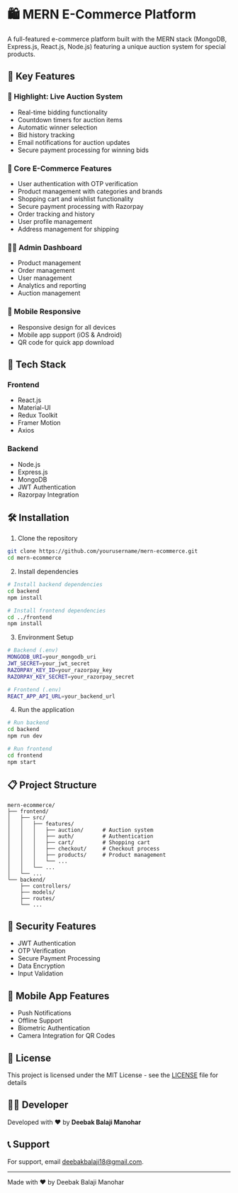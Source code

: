 # 🛍️ MERN E-Commerce Platform

A full-featured e-commerce platform built with the MERN stack (MongoDB, Express.js, React.js, Node.js) featuring a unique auction system for special products.

## 🌟 Key Features

### 🎯 Highlight: Live Auction System
- Real-time bidding functionality
- Countdown timers for auction items
- Automatic winner selection
- Bid history tracking
- Email notifications for auction updates
- Secure payment processing for winning bids

### 🛒 Core E-Commerce Features
- User authentication with OTP verification
- Product management with categories and brands
- Shopping cart and wishlist functionality
- Secure payment processing with Razorpay
- Order tracking and history
- User profile management
- Address management for shipping

### 👨‍💼 Admin Dashboard
- Product management
- Order management
- User management
- Analytics and reporting
- Auction management

### 📱 Mobile Responsive
- Responsive design for all devices
- Mobile app support (iOS & Android)
- QR code for quick app download

## 🚀 Tech Stack

### Frontend
- React.js
- Material-UI
- Redux Toolkit
- Framer Motion
- Axios

### Backend
- Node.js
- Express.js
- MongoDB
- JWT Authentication
- Razorpay Integration

## 🛠️ Installation

1. Clone the repository
```bash
git clone https://github.com/yourusername/mern-ecommerce.git
cd mern-ecommerce
```

2. Install dependencies
```bash
# Install backend dependencies
cd backend
npm install

# Install frontend dependencies
cd ../frontend
npm install
```

3. Environment Setup
```bash
# Backend (.env)
MONGODB_URI=your_mongodb_uri
JWT_SECRET=your_jwt_secret
RAZORPAY_KEY_ID=your_razorpay_key
RAZORPAY_KEY_SECRET=your_razorpay_secret

# Frontend (.env)
REACT_APP_API_URL=your_backend_url
```

4. Run the application
```bash
# Run backend
cd backend
npm run dev

# Run frontend
cd frontend
npm start
```

## 📋 Project Structure

```
mern-ecommerce/
├── frontend/
│   ├── src/
│   │   ├── features/
│   │   │   ├── auction/      # Auction system
│   │   │   ├── auth/         # Authentication
│   │   │   ├── cart/         # Shopping cart
│   │   │   ├── checkout/     # Checkout process
│   │   │   ├── products/     # Product management
│   │   │   └── ...
│   │   └── ...
│   └── ...
└── backend/
    ├── controllers/
    ├── models/
    ├── routes/
    └── ...
```

## 🔐 Security Features
- JWT Authentication
- OTP Verification
- Secure Payment Processing
- Data Encryption
- Input Validation

## 📱 Mobile App Features
- Push Notifications
- Offline Support
- Biometric Authentication
- Camera Integration for QR Codes



## 📄 License
This project is licensed under the MIT License - see the [LICENSE](LICENSE) file for details

## 👨‍💻 Developer
Developed with ❤️ by **Deebak Balaji Manohar**

## 📞 Support
For support, email deebakbalaji18@gmail.com.

---
Made with ❤️ by Deebak Balaji Manohar 